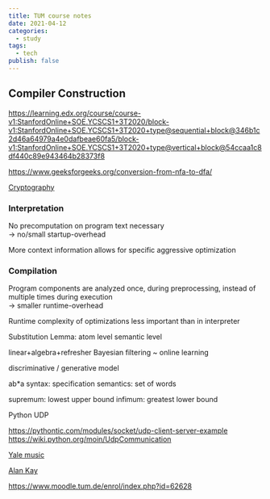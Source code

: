 ```yaml
---
title: TUM course notes
date: 2021-04-12
categories:
  - study
tags:
  - tech
publish: false
---
```


<!-- more -->

## Compiler Construction

https://learning.edx.org/course/course-v1:StanfordOnline+SOE.YCSCS1+3T2020/block-v1:StanfordOnline+SOE.YCSCS1+3T2020+type@sequential+block@346b1c2d46a64979a4e0dafbeae60fa5/block-v1:StanfordOnline+SOE.YCSCS1+3T2020+type@vertical+block@54ccaa1c8df440c89e943464b28373f8

https://www.geeksforgeeks.org/conversion-from-nfa-to-dfa/

[Cryptography](https://www.bilibili.com/video/BV1Ht411w7Re)

### Interpretation

No precomputation on program text necessary  
$\rightarrow$ no/small startup-overhead

More context information allows for specific aggressive optimization

### Compilation

Program components are analyzed once, during preprocessing, instead of multiple times during execution  
$\rightarrow$ smaller runtime-overhead

Runtime complexity of optimizations less important than in interpreter

Substitution Lemma:
atom level
semantic level

linear+algebra+refresher
Bayesian filtering ~ online learning

discriminative / generative model

ab\*a
syntax: specification
semantics: set of words

supremum: lowest upper bound
infimum: greatest lower bound

Python UDP

https://pythontic.com/modules/socket/udp-client-server-example
https://wiki.python.org/moin/UdpCommunication

[Yale music](https://youtu.be/xBxx7aceR1U)

[Alan Kay](https://medium.com/@yang140/computer-history-alan-kay-2-2-2706b3717d6b)

https://www.moodle.tum.de/enrol/index.php?id=62628
